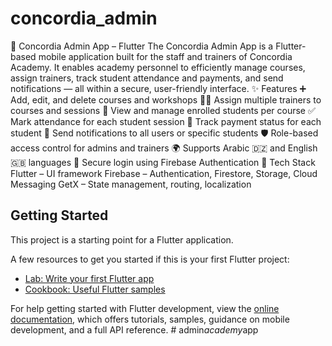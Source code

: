 # concordia_admin

📱 Concordia Admin App – Flutter The Concordia Admin App is a Flutter-based mobile application built for the staff and trainers of Concordia Academy. It enables academy personnel to efficiently manage courses, assign trainers, track student attendance and payments, and send notifications — all within a secure, user-friendly interface.  ✨ Features ➕ Add, edit, and delete courses and workshops 🧑‍🏫 Assign multiple trainers to courses and sessions 👥 View and manage enrolled students per course ✅ Mark attendance for each student session 💸 Track payment status for each student 📢 Send notifications to all users or specific students 🛡️ Role-based access control for admins and trainers 🌍 Supports Arabic 🇩🇿 and English 🇬🇧 languages 🔐 Secure login using Firebase Authentication  🚀 Tech Stack Flutter – UI framework Firebase – Authentication, Firestore, Storage, Cloud Messaging GetX – State management, routing, localization

## Getting Started

This project is a starting point for a Flutter application.

A few resources to get you started if this is your first Flutter project:

- [Lab: Write your first Flutter app](https://docs.flutter.dev/get-started/codelab)
- [Cookbook: Useful Flutter samples](https://docs.flutter.dev/cookbook)

For help getting started with Flutter development, view the
[online documentation](https://docs.flutter.dev/), which offers tutorials,
samples, guidance on mobile development, and a full API reference.
#   a d m i n _ a c a d e m y _ a p p  
 